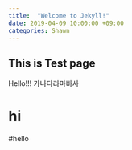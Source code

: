 ```yaml
---
title:  "Welcome to Jekyll!"
date: 2019-04-09 10:00:00 +09:00
categories: Shawn
---
```


## This is Test page

Hello!!!
가나다라마바사
# hi
#hello
